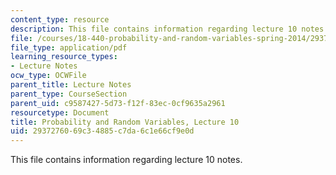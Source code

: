 ```yaml
---
content_type: resource
description: This file contains information regarding lecture 10 notes.
file: /courses/18-440-probability-and-random-variables-spring-2014/2937276069c34885c7da6c1e66cf9e0d_MIT18_440S14_Lecture10.pdf
file_type: application/pdf
learning_resource_types:
- Lecture Notes
ocw_type: OCWFile
parent_title: Lecture Notes
parent_type: CourseSection
parent_uid: c9587427-5d73-f12f-83ec-0cf9635a2961
resourcetype: Document
title: Probability and Random Variables, Lecture 10
uid: 29372760-69c3-4885-c7da-6c1e66cf9e0d
---
```

This file contains information regarding lecture 10 notes.

